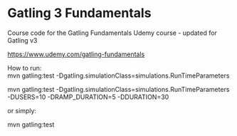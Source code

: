 Gatling 3 Fundamentals
=========================

Course code for the Gatling Fundamentals Udemy course - updated for Gatling v3

https://www.udemy.com/gatling-fundamentals

How to run:\
mvn gatling:test -Dgatling.simulationClass=simulations.RunTimeParameters

mvn gatling:test -Dgatling.simulationClass=simulations.RunTimeParameters -DUSERS=10 -DRAMP_DURATION=5 -DDURATION=30


or simply:

mvn gatling:test